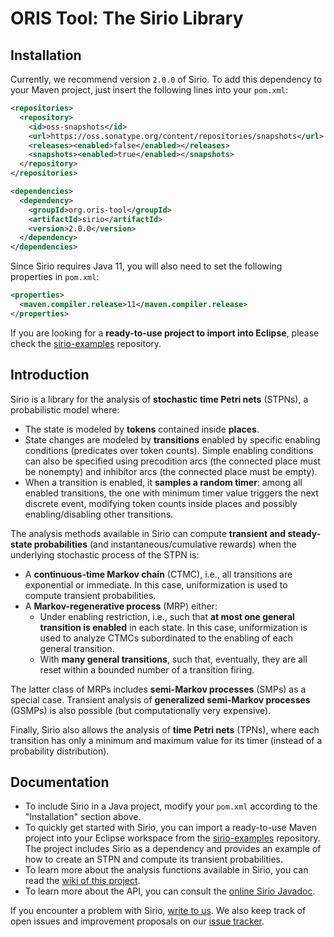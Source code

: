 # ORIS Tool: The Sirio Library

## Installation

Currently, we recommend version `2.0.0` of Sirio. To add this
dependency to your Maven project, just insert the following lines into
your `pom.xml`:

```xml
<repositories>
  <repository>
    <id>oss-snapshots</id>
    <url>https://oss.sonatype.org/content/repositories/snapshots</url>
    <releases><enabled>false</enabled></releases>
    <snapshots><enabled>true</enabled></snapshots>
  </repository>
</repositories>

<dependencies>
  <dependency>
    <groupId>org.oris-tool</groupId>
    <artifactId>sirio</artifactId>
    <version>2.0.0</version>
  </dependency>
</dependencies>
```

Since Sirio requires Java 11, you will also need to set the following
properties in `pom.xml`:

```xml
<properties>
  <maven.compiler.release>11</maven.compiler.release>
</properties>
```

If you are looking for a **ready-to-use project to import into Eclipse**,
please check the
[sirio-examples](https://github.com/oris-tool/sirio-examples)
repository.


## Introduction

Sirio is a library for the analysis of **stochastic time Petri nets**
(STPNs), a probabilistic model where:
- The state is modeled by **tokens** contained inside **places**.
- State changes are modeled by **transitions** enabled by specific
  enabling conditions (predicates over token counts). Simple enabling
  conditions can also be specified using precodition arcs (the
  connected place must be nonempty) and inhibitor arcs (the connected
  place must be empty).
- When a transition is enabled, it **samples a random timer**: among
  all enabled transitions, the one with minimum timer value triggers
  the next discrete event, modifying token counts inside places and
  possibly enabling/disabling other transitions.

The analysis methods available in Sirio can compute **transient and
steady-state probabilities** (and instantaneous/cumulative rewards)
when the underlying stochastic process of the STPN is:
- A **continuous-time Markov chain** (CTMC), i.e., all transitions are
  exponential or immediate. In this case, uniformization is used to
  compute transient probabilities.
- A **Markov-regenerative process** (MRP) either:
  + Under enabling restriction, i.e., such that **at most one general
    transition is enabled** in each state. In this case,
    uniformization is used to analyze CTMCs subordinated to the
    enabling of each general transition.
  + With **many general transitions**, such that, eventually, they are
    all reset within a bounded number of a transition firing.

The latter class of MRPs includes **semi-Markov processes** (SMPs) as
a special case. Transient analysis of **generalized semi-Markov
processes** (GSMPs) is also possible (but computationally very
expensive).

Finally, Sirio also allows the analysis of **time Petri nets** (TPNs),
where each transition has only a minimum and maximum value for its
timer (instead of a probability distribution).


## Documentation

- To include Sirio in a Java project, modify your `pom.xml` according
  to the "Installation" section above.
- To quickly get started with Sirio, you can import a ready-to-use
  Maven project into your Eclipse workspace from
  the [sirio-examples](https://github.com/oris-tool/sirio-examples) repository.  The project includes Sirio as a
  dependency and provides an example of how to create an STPN and
  compute its transient probabilities.
- To learn more about the analysis functions available in Sirio, you
  can read the [wiki of this project](https://github.com/oris-tool/sirio/wiki).
- To learn more about the API, you can consult the [online Sirio Javadoc](https://www.oris-tool.org/apidoc).

If you encounter a problem with Sirio,
<a href="mailto:paolieri@usc.edu">write to us</a>.
We also keep track of open issues and improvement proposals on our
<a href="https://github.com/oris-tool/sirio/issues">issue tracker</a>.
